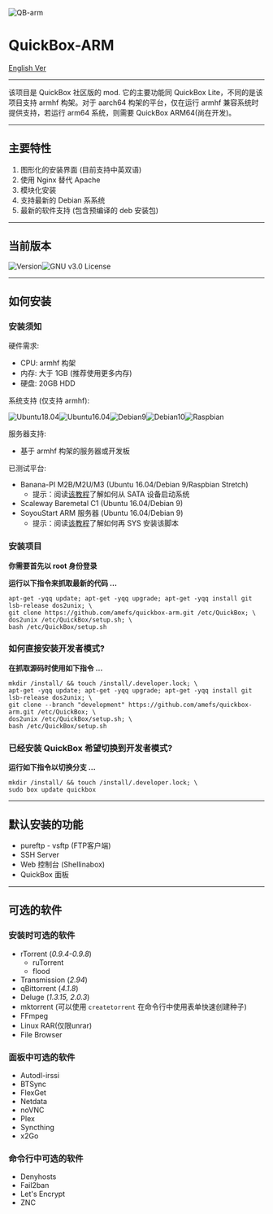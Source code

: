 

![QB-arm](https://img.nyamoe.com/images/2019/09/22/quickbox-arm-logo.png)

# QuickBox-ARM

[English Ver](https://github.com/amefs/quickbox-arm/blob/master/README.md)

---

该项目是 QuickBox 社区版的 mod. 它的主要功能同 QuickBox Lite，不同的是该项目支持 armhf 构架。对于 aarch64 构架的平台，仅在运行 armhf 兼容系统时提供支持，若运行 arm64 系统，则需要 QuickBox ARM64(尚在开发)。

---

## 主要特性

1. 图形化的安装界面 (目前支持中英双语)
2. 使用 Nginx 替代 Apache
3. 模块化安装
4. 支持最新的 Debian 系系统
5. 最新的软件支持 (包含预编译的 deb 安装包)

---

## 当前版本

![Version](https://img.shields.io/badge/version-1.0.0%20beta-orange?style=flat-square)![GNU v3.0 License](https://img.shields.io/badge/license-GNU%20v3.0%20License-blue.svg?style=flat-square)

---

## 如何安装

### 安装须知

硬件需求:

- CPU: armhf 构架
- 内存: 大于 1GB (推荐使用更多内存)
- 硬盘: 20GB HDD 

系统支持 (仅支持 armhf):

![Ubuntu18.04](https://img.shields.io/badge/Ubuntu%2018.04-passing-brightgreen.svg?style=flat-square)![Ubuntu16.04](https://img.shields.io/badge/Ubuntu%2016.04-passing-brightgreen.svg?style=flat-square)![Debian9](https://img.shields.io/badge/Debian%209-passing-brightgreen.svg?style=flat-square)![Debian10](https://img.shields.io/badge/Debian%2010-passing-brightgreen.svg?style=flat-square)![Raspbian](https://img.shields.io/badge/Raspbian-passing-brightgreen.svg?style=flat-square)

服务器支持:

- 基于 armhf 构架的服务器或开发板

已测试平台:

- Banana-PI M2B/M2U/M3 (Ubuntu 16.04/Debian 9/Raspbian Stretch)
  - 提示：阅读[该教程](https://blog.nyamoe.com/2019/09/hoe-to-boot-bpi-m2u-m2b-up-from-sata-device/)了解如何从 SATA 设备启动系统
- Scaleway Baremetal C1 (Ubuntu 16.04/Debian 9)
- SoyouStart ARM 服务器 (Ubuntu 16.04/Debian 9)
  - 提示：阅读[该教程](https://github.com/amefs/quickbox-arm/wikis/%E5%9C%A8-SoyouStart-ARM-%E7%8B%AC%E6%9C%8D%E5%AE%89%E8%A3%85-QuickBox-ARM)了解如何再 SYS 安装该脚本

### 安装项目

**你需要首先以 root 身份登录**

**运行以下指令来抓取最新的代码 ...**

```
apt-get -yqq update; apt-get -yqq upgrade; apt-get -yqq install git lsb-release dos2unix; \
git clone https://github.com/amefs/quickbox-arm.git /etc/QuickBox; \
dos2unix /etc/QuickBox/setup.sh; \
bash /etc/QuickBox/setup.sh
```

### 如何直接安装开发者模式?

**在抓取源码时使用如下指令 ...**

```
mkdir /install/ && touch /install/.developer.lock; \
apt-get -yqq update; apt-get -yqq upgrade; apt-get -yqq install git lsb-release dos2unix; \
git clone --branch "development" https://github.com/amefs/quickbox-arm.git /etc/QuickBox; \
dos2unix /etc/QuickBox/setup.sh; \
bash /etc/QuickBox/setup.sh
```

### 已经安装 QuickBox 希望切换到开发者模式?

**运行如下指令以切换分支 ...**

```
mkdir /install/ && touch /install/.developer.lock; \
sudo box update quickbox
```

---

## 默认安装的功能

- pureftp - vsftp (FTP客户端)
- SSH Server
- Web 控制台 (Shellinabox)
- QuickBox 面板

---

## 可选的软件

### 安装时可选的软件

- rTorrent (*0.9.4-0.9.8*)
  - ruTorrent
  - flood
- Transmission (*2.94*)
- qBittorrent (*4.1.8*)
- Deluge (*1.3.15, 2.0.3*)
- mktorrent (可以使用 `createtorrent` 在命令行中使用表单快速创建种子)
- FFmpeg
- Linux RAR(仅限unrar)
- File Browser

### 面板中可选的软件

- Autodl-irssi
- BTSync
- FlexGet
- Netdata
- noVNC
- Plex
- Syncthing
- x2Go

### 命令行中可选的软件

- Denyhosts
- Fail2ban
- Let's Encrypt
- ZNC